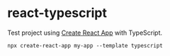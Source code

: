 # react-typescript
Test project using [Create React App](https://github.com/facebook/create-react-app) with TypeScript.

```
npx create-react-app my-app --template typescript
```
